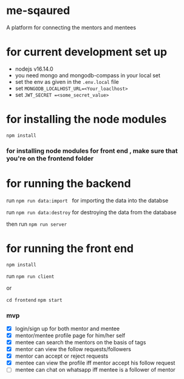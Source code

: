 # me-sqaured
A platform for connecting the mentors and mentees

# for current development set up 
- nodejs v16.14.0
- you need mongo and mongodb-compass in your local set
- set the env as given in the ```.env.local``` file 
- set ```MONGODB_LOCALHOST_URL=<Your_loaclhost>```
- set ```JWT_SECRET =<some_secret_value>```
# for installing the node modules
```npm install```

### for installing node modules for front end , make sure that you're on the frontend folder

# for running the backend

run 
```npm run data:import ``` for importing the data into the databse

run
```npm run data:destroy``` for destroying the data from the database

then run
```npm run server```

# for running the front end

```npm install```

run 
```npm run client```

or 

```cd frontend```
```npm start```


### mvp
- [x] login/sign up for both mentor and mentee
- [x] mentor/mentee profile page for him/her self
- [x] mentee can search the mentors on the basis of tags
- [x]  mentor can view the follow requests/followers
- [x] mentor can accept or reject requests
- [x] mentee can view the profile iff mentor accept his follow request
- [ ] mentee can chat on whatsapp iff mentee is a follower of mentor
